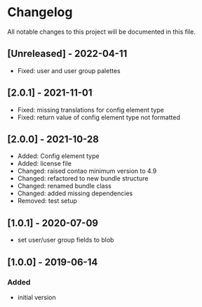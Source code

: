# Changelog
All notable changes to this project will be documented in this file.

## [Unreleased] - 2022-04-11
- Fixed: user and user group palettes

## [2.0.1] - 2021-11-01
- Fixed: missing translations for config element type
- Fixed: return value of config element type not formatted

## [2.0.0] - 2021-10-28
- Added: Config element type
- Added: license file
- Changed: raised contao minimum version to 4.9
- Changed: refactored to new bundle structure
- Changed: renamed bundle class
- Changed: added missing dependencies
- Removed: test setup

## [1.0.1] - 2020-07-09

- set user/user group fields to blob

## [1.0.0] - 2019-06-14

### Added
- initial version
